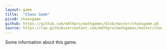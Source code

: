 ```yaml
---
layout: game
title:  "Chaos Game"
pico8: chaosgame
github: https://github.com/m4thpro/mathgames/blob/master/chaosgame.p8
source: https://raw.githubusercontent.com/m4thpro/mathgames/master/chaosgame.p8
---
```


Some information about this game.
